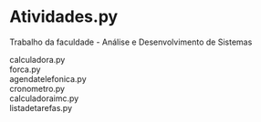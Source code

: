 # Atividades.py
Trabalho da faculdade - Análise e Desenvolvimento de Sistemas

calculadora.py \
forca.py \
agendatelefonica.py \
cronometro.py \
calculadoraimc.py \
listadetarefas.py
